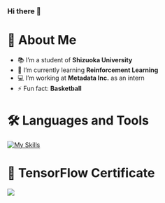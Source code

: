 ### Hi there 👋

# 👀 About Me
- 📚 I’m a student of **Shizuoka University**
- 🌱 I’m currently learning **Reinforcement Learning**
- 💻 I’m working at **Metadata Inc.** as an intern 
- ⚡ Fun fact: **Basketball**

# 🛠 Languages and Tools
[![My Skills](https://skillicons.dev/icons?i=docker,react,javascript,py,tensorflow,gitlab,github,html,css,ruby,rails,linux)](https://skillicons.dev)

# 📖 TensorFlow Certificate
<kbd><img src="https://api.accredible.com/v1/frontend/credential_website_embed_image/certificate/56235537" /></kbd>


